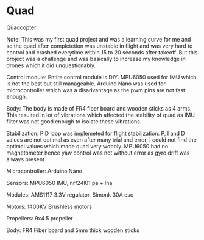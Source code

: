 # Quad

Quadcopter

Note: This was my first quad project and was a learning curve for me and so the quad after completetion was unstable in flight and was very hard to control and crashed everytime within 15 to 20 seconds after takeoff. But this project was a challenge and was basically to increase my knowledge in drones which it did unquestionably.  

Control module:
Entire control module is DIY.
MPU6050 used for IMU which is not the best but still manageable.
Arduino Nano was used for microcontroller which was a disadvantage as the pwm pins are not fast enough.

Body:
The body is made of FR4 fiber board and wooden sticks as 4 arms.
This resulted in lot of vibrations which affected the stability of quad as IMU filter was not good enough to isolate these vibrations.

Stabilization:
PID loop was implemeted for flight stabilization.
P, I and D values are not optimal as even after many trial and error, I could not find the optimal values which made quad very wobbly.
MPU6050 had no magnetometer hence yaw control was not without error as gyro drift was always present

Microcontroller:
Arduino Nano

Sensors:
MPU6050 IMU,
 nrf24l01 pa + lna

Modules:
AMS1117 3.3V regulator, 
 Simonk 30A esc

Motors:
1400KV Brushless motors

Propellers:
9x4.5 propeller

Body:
FR4 Fiber board and 5mm thick wooden sticks

